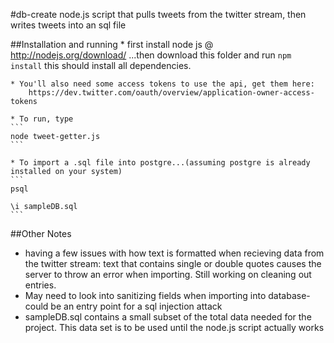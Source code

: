 #db-create
node.js script that pulls tweets from the twitter stream, then writes tweets into an sql file

##Installation and running 
    * first install node js  @ http://nodejs.org/download/
    ...then download this folder and run 
    ```
    npm install
    ```
     this should install all dependencies.
    
    * You'll also need some access tokens to use the api, get them here: 
        https://dev.twitter.com/oauth/overview/application-owner-access-tokens
    
    * To run, type 
    ```
    node tweet-getter.js
    ```
  
    * To import a .sql file into postgre...(assuming postgre is already installed on your system)
    ```
    psql
    
    \i sampleDB.sql
    ```
    
##Other Notes
  * having a few issues with how text is formatted when recieving data from the twitter stream: text that contains single or double quotes causes the server to throw an error when importing. Still working on cleaning out entries.
  * May need to look into sanitizing fields when importing into database- could be an entry point for a sql injection attack
  * sampleDB.sql contains a small subset of the total data needed for the project. This data set is to be used until the node.js script actually works
